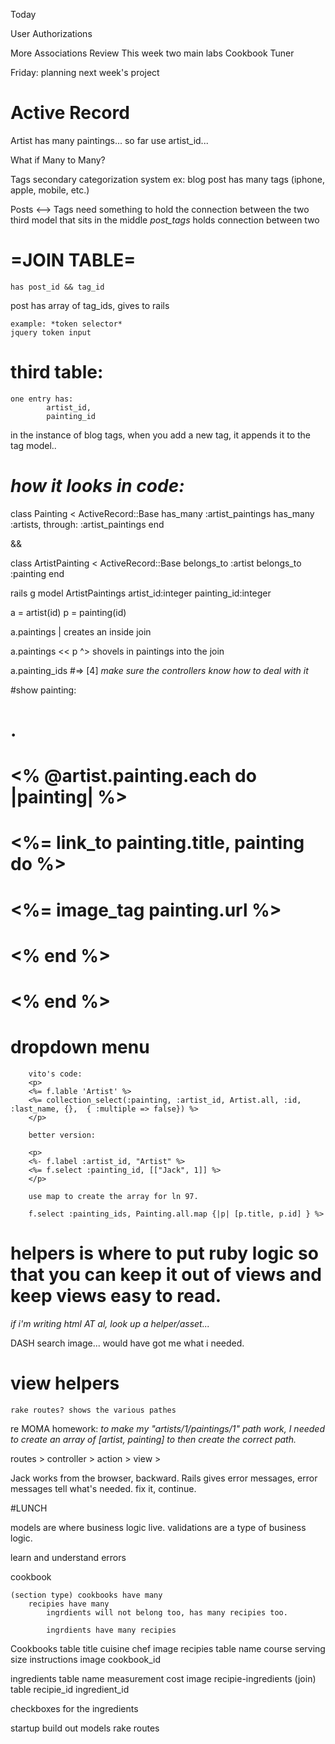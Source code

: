 Today

User Authorizations

More Associations
Review
This week
	two main labs
		Cookbook
		Tuner

Friday: planning next week's project

# Active Record

Artist has many paintings...
so far use artist_id...


What if Many to Many?

Tags
	secondary categorization system
	ex: blog post has many tags (iphone, apple, mobile, etc.)

Posts <--> Tags
	need something to hold the connection between the two
	third model that sits in the middle
	*post_tags* 
	holds connection between two
# =JOIN TABLE=
	has post_id && tag_id

post has array of tag_ids,
	gives to rails

	example: *token selector* 
	jquery token input


# third table:
	one entry has:
			artist_id,	
			painting_id

in the instance of blog tags, when you add a new tag, it appends it to the tag model..


# *how it looks in code:*

class Painting < ActiveRecord::Base
	has_many :artist_paintings
	has_many :artists, through: :artist_paintings
end

&&

class ArtistPainting < ActiveRecord::Base
	belongs_to :artist
	belongs_to :painting
end

rails g model ArtistPaintings artist_id:integer painting_id:integer

a = artist(id)
p = painting(id)

a.paintings | creates an inside join

a.paintings << p
 ^> shovels in paintings into the join

 a.painting_ids #=> [4]
*make sure the controllers know how to deal with it*

#show painting:
# .
# <% @artist.painting.each do |painting| %>
# 	<%= link_to painting.title, painting do %>
# 		<div class="painting_link">
# 			<%= image_tag painting.url %>
# 		</div>
# 	<% end %>
# <% end %>

# dropdown menu
		vito's code:
		<p>
		<%= f.lable 'Artist' %>
		<%= collection_select(:painting, :artist_id, Artist.all, :id, :last_name, {},  { :multiple => false}) %>
		</p>

		better version:

		<p> 
		<%- f.label :artist_id, "Artist" %>
		<%= f.select :painting_id, [["Jack", 1]] %>
		</p>

		use map to create the array for ln 97.

		f.select :painting_ids, Painting.all.map {|p| [p.title, p.id] } %>

# helpers is where to put ruby logic so that you can keep it out of views and keep views easy to read.

*if i'm writing html AT al, look up a helper/asset...*

DASH search image... would have got me what i needed.

# view helpers
	rake routes? shows the various pathes

re MOMA homework:
*to make my "artists/1/paintings/1" path work, I needed to create an array of [artist, painting] to then create the correct path.*


routes > controller > action > view >

Jack works from the browser, backward. Rails gives error messages, error messages tell what's needed. fix it, continue.


#LUNCH

models are where business logic live.
validations are a type of business logic.

learn and understand errors

cookbook

	(section type) cookbooks have many
		recipies have many
			ingrdients will not belong too, has many recipies too.

			ingrdients have many recipies

Cookbooks table
	title
	cuisine
	chef
	image
recipies table
	name
	course
	serving size
	instructions
	image
	cookbook_id

ingredients table
	name
	measurement
	cost
	image
recipie-ingredients (join) table
	recipie_id
	ingredient_id


checkboxes for the ingredients


startup
	build out models
		rake routes


